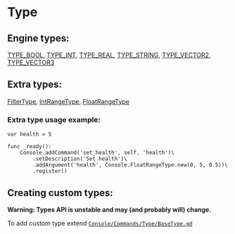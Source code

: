 
# Type


## Engine types:

[TYPE_BOOL](godot/addons/quentincaffeino-console/docs/generated/BoolType.md), [TYPE_INT](godot/addons/quentincaffeino-console/docs/generated/IntType.gd), [TYPE_REAL](godot/addons/quentincaffeino-console/docs/generated/FloaTypet.gd), [TYPE_STRING](godot/addons/quentincaffeino-console/docs/generated/StringType.gd), [TYPE_VECTOR2](godot/addons/quentincaffeino-console/docs/generated/Vector2Type.gd), [TYPE_VECTOR3](godot/addons/quentincaffeino-console/docs/generated/Vector3Type.gd)


## Extra types:

[FilterType](godot/addons/quentincaffeino-console/docs/generated/FilterType.md), [IntRangeType](godot/addons/quentincaffeino-console/docs/generated/IntRangeType.md), [FloatRangeType](godot/addons/quentincaffeino-console/docs/generated/FloatRangeType.md)

### Extra type usage example:

```gdscript
var health = 5

func _ready():
	Console.addCommand('set_health', self, 'health')\
		.setDescription('Set health')\
		.addArgument('health', Console.FloatRangeType.new(0, 5, 0.5))\
		.register()
```


## Creating custom types:

__Warning: Types API is unstable and may (and probably will) change.__

To add custom type extend [`Console/Commands/Type/BaseType.gd`](https://github.com/QuentinCaffeino/godot-console/blob/dev/src/Type/BaseType.gd)
